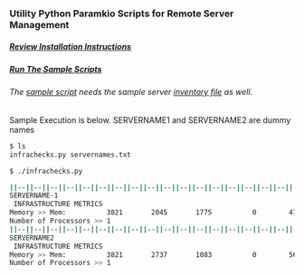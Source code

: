 ### Utility Python Paramkio Scripts for Remote Server Management

##### [Review Installation Instructions](../master/Install%20Python%20Paramiko.md)

##### [Run The Sample Scripts](../master/infrachecks.py)
###### The [sample script](../master/infrachecks.py) needs the sample server [inventory file](../master/servernames.txt) as well.

Sample Execution is below. SERVERNAME1 and SERVERNAME2 are dummy names

```bash
$ ls
infrachecks.py servernames.txt

$ ./infrachecks.py 

||--||--||--||--||--||--||--||--||--||--||--||--||--||--||--||--||--||--||--||--||--||--||--||--||
SERVERNAME-1
 INFRASTRUCTURE METRICS 
Memory >> Mem:          3821       2045       1775          0        470        648 
Number of Processors >> 1
||--||--||--||--||--||--||--||--||--||--||--||--||--||--||--||--||--||--||--||--||--||--||--||--||
SERVERNAME2
 INFRASTRUCTURE METRICS 
Memory >> Mem:          3821       2737       1083          0        567       1246 
Number of Processors >> 1
```
